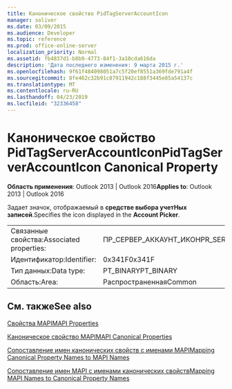 ```yaml
---
title: Каноническое свойство PidTagServerAccountIcon
manager: soliver
ms.date: 03/09/2015
ms.audience: Developer
ms.topic: reference
ms.prod: office-online-server
localization_priority: Normal
ms.assetid: fb4837d1-b8b9-4773-84f1-3a10cda616da
description: 'Дата последнего изменения: 9 марта 2015 г.'
ms.openlocfilehash: 9f61f484098051a7c5f20ef8551a369fde791a4f
ms.sourcegitcommit: 8fe462c32b91c87911942c188f3445e85a54137c
ms.translationtype: MT
ms.contentlocale: ru-RU
ms.lasthandoff: 04/23/2019
ms.locfileid: "32336458"
---
```

# <a name="pidtagserveraccounticon-canonical-property"></a><span data-ttu-id="a9570-103">Каноническое свойство PidTagServerAccountIcon</span><span class="sxs-lookup"><span data-stu-id="a9570-103">PidTagServerAccountIcon Canonical Property</span></span>

  
  
<span data-ttu-id="a9570-104">**Область применения**: Outlook 2013 | Outlook 2016</span><span class="sxs-lookup"><span data-stu-id="a9570-104">**Applies to**: Outlook 2013 | Outlook 2016</span></span> 
  
<span data-ttu-id="a9570-105">Задает значок, отображаемый в **средстве выбора учетНых записей**.</span><span class="sxs-lookup"><span data-stu-id="a9570-105">Specifies the icon displayed in the **Account Picker**.</span></span>
  
|||
|:-----|:-----|
|<span data-ttu-id="a9570-106">Связанные свойства:</span><span class="sxs-lookup"><span data-stu-id="a9570-106">Associated properties:</span></span>  <br/> |<span data-ttu-id="a9570-107">ПР_СЕРВЕР_АККАУНТ_ИКОН</span><span class="sxs-lookup"><span data-stu-id="a9570-107">PR_SERVER_ACCOUNT_ICON</span></span>  <br/> |
|<span data-ttu-id="a9570-108">Идентификатор:</span><span class="sxs-lookup"><span data-stu-id="a9570-108">Identifier:</span></span>  <br/> |<span data-ttu-id="a9570-109">0x341F</span><span class="sxs-lookup"><span data-stu-id="a9570-109">0x341F</span></span>  <br/> |
|<span data-ttu-id="a9570-110">Тип данных:</span><span class="sxs-lookup"><span data-stu-id="a9570-110">Data type:</span></span>  <br/> |<span data-ttu-id="a9570-111">PT_BINARY</span><span class="sxs-lookup"><span data-stu-id="a9570-111">PT_BINARY</span></span>  <br/> |
|<span data-ttu-id="a9570-112">Область:</span><span class="sxs-lookup"><span data-stu-id="a9570-112">Area:</span></span>  <br/> |<span data-ttu-id="a9570-113">Распространенная</span><span class="sxs-lookup"><span data-stu-id="a9570-113">Common</span></span>  <br/> |
   
## <a name="see-also"></a><span data-ttu-id="a9570-114">См. также</span><span class="sxs-lookup"><span data-stu-id="a9570-114">See also</span></span>



[<span data-ttu-id="a9570-115">Свойства MAPI</span><span class="sxs-lookup"><span data-stu-id="a9570-115">MAPI Properties</span></span>](mapi-properties.md)
  
[<span data-ttu-id="a9570-116">Каноническое свойство MAPI</span><span class="sxs-lookup"><span data-stu-id="a9570-116">MAPI Canonical Properties</span></span>](mapi-canonical-properties.md)
  
[<span data-ttu-id="a9570-117">Сопоставление имен канонических свойств с именами MAPI</span><span class="sxs-lookup"><span data-stu-id="a9570-117">Mapping Canonical Property Names to MAPI Names</span></span>](mapping-canonical-property-names-to-mapi-names.md)
  
[<span data-ttu-id="a9570-118">Сопоставление имен MAPI с именами канонических свойств</span><span class="sxs-lookup"><span data-stu-id="a9570-118">Mapping MAPI Names to Canonical Property Names</span></span>](mapping-mapi-names-to-canonical-property-names.md)

